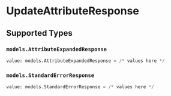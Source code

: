 # UpdateAttributeResponse


## Supported Types

### `models.AttributeExpandedResponse`

```python
value: models.AttributeExpandedResponse = /* values here */
```

### `models.StandardErrorResponse`

```python
value: models.StandardErrorResponse = /* values here */
```

